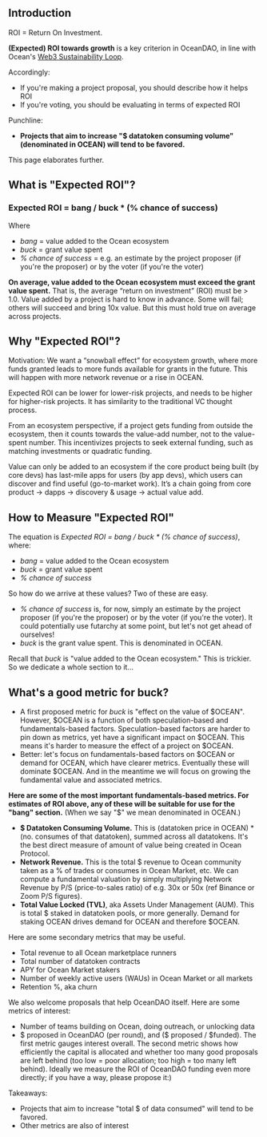 ## Introduction

ROI = Return On Investment.

**(Expected) ROI towards growth** is a key criterion in OceanDAO, in line with Ocean's [Web3 Sustainability Loop](https://blog.oceanprotocol.com/the-web3-sustainability-loop-b2a4097a36e). 

Accordingly:
- If you're making a project proposal, you should describe how it helps ROI
- If you're voting, you should be evaluating in terms of expected ROI

Punchline: 
- **Projects that aim to increase "$ datatoken consuming volume" (denominated in OCEAN) will tend to be favored.**

This page elaborates further.

## What is "Expected ROI"?

### Expected ROI = bang / buck * (% chance of success)
Where 
* *bang* = value added to the Ocean ecosystem 
* *buck* = grant value spent
* *% chance of success* = e.g. an estimate by the project proposer (if you're the proposer) or by the voter (if you're the voter)

**On average, value added to the Ocean ecosystem must exceed the grant value spent.** That is, the average “return on investment” (ROI) must be > 1.0. Value added by a project is hard to know in advance. Some will fail; others will succeed and bring 10x value. But this must hold true on average across projects.

## Why "Expected ROI"?

Motivation: We want a “snowball effect” for ecosystem growth, where more funds granted leads to more funds available for grants in the future. This will happen with more network revenue or a rise in OCEAN.

Expected ROI can be lower for lower-risk projects, and needs to be higher for higher-risk projects. It has similarity to the traditional VC thought process.

From an ecosystem perspective, if a project gets funding from outside the ecosystem, then it counts towards the value-add number, not to the value-spent number. This incentivizes projects to seek external funding, such as matching investments or quadratic funding.

Value can only be added to an ecosystem if the core product being built (by core devs) has last-mile apps for users (by app devs), which users can discover and find useful (go-to-market work). It’s a chain going from core product → dapps → discovery & usage → actual value add.

## How to Measure "Expected ROI"

The equation is *Expected ROI = bang / buck * (% chance of success)*, where:
* *bang* = value added to the Ocean ecosystem 
* *buck* = grant value spent
* *% chance of success* 

So how do we arrive at these values? Two of these are easy.
 * *% chance of success* is, for now, simply an estimate by the project proposer (if you're the proposer) or by the voter (if you're the voter). It could potentially use futarchy at some point, but let's not get ahead of ourselves!
 * *buck* is the grant value spent. This is denominated in OCEAN.

Recall that *buck* is "value added to the Ocean ecosystem." This is trickier. So we dedicate a whole section to it...

## What's a good metric for buck?

* A first proposed metric for *buck* is "effect on the value of $OCEAN". However, $OCEAN is a function of both speculation-based and fundamentals-based factors.  Speculation-based factors are harder to pin down as metrics, yet have a significant impact on $OCEAN. This means it's harder to measure the effect of a project on $OCEAN.
* Better: let's focus on fundamentals-based factors on $OCEAN or demand for OCEAN, which have clearer metrics. Eventually these will dominate $OCEAN. And in the meantime we will focus on growing the fundamental value and associated metrics.

**Here are some of the most important fundamentals-based metrics. For estimates of ROI above, any of these will be suitable for use for the "bang" section.** (When we say "$" we mean denominated in OCEAN.)
* **$ Datatoken Consuming Volume.** This is (datatoken price in OCEAN) * (no. consumes of that datatoken), summed across all datatokens. It's the best direct measure of amount of value being created in Ocean Protocol. 
* **Network Revenue.** This is the total $ revenue to Ocean community taken as a % of trades or consumes in Ocean Market, etc. We can compute a fundamental valuation by simply multiplying Network Revenue by P/S (price-to-sales ratio) of e.g. 30x or 50x (ref Binance or Zoom P/S figures).   
* **Total Value Locked (TVL)**, aka Assets Under Management (AUM). This is total $ staked in datatoken pools, or more generally. Demand for staking OCEAN drives demand for OCEAN and therefore $OCEAN. 

Here are some secondary metrics that may be useful. 
* Total revenue to all Ocean marketplace runners
* Total number of datatoken contracts
* APY for Ocean Market stakers 
* Number of weekly active users (WAUs) in Ocean Market or all markets
* Retention %, aka churn

We also welcome proposals that help OceanDAO itself. Here are some metrics of interest:
* Number of teams building on Ocean, doing outreach, or unlocking data
* $ proposed in OceanDAO (per round), and ($ proposed / $funded). The first metric gauges interest overall. The second metric shows how efficiently the capital is allocated and whether too many good proposals are left behind (too low = poor allocation; too high = too many left behind). Ideally we measure the ROI of OceanDAO funding even more directly; if you have a way, please propose it:)

Takeaways:
* Projects that aim to increase "total $ of data consumed" will tend to be favored.
* Other metrics are also of interest

